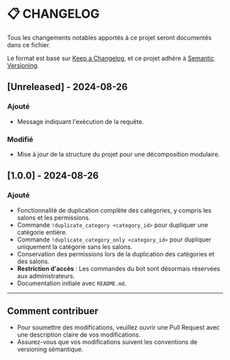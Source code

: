 # 📋 CHANGELOG

Tous les changements notables apportés à ce projet seront documentés dans ce fichier.

Le format est basé sur [Keep a Changelog](https://keepachangelog.com/en/1.0.0/),
et ce projet adhère à [Semantic Versioning](https://semver.org/spec/v2.0.0.html).

## [Unreleased] - 2024-08-26

### Ajouté
- Message indiquant l'exécution de la requête.

### Modifié
- Mise à jour de la structure du projet pour une décomposition modulaire.

## [1.0.0] - 2024-08-26

### Ajouté
- Fonctionnalité de duplication complète des catégories, y compris les salons et les permissions.
- Commande `!duplicate_category <category_id>` pour dupliquer une catégorie entière.
- Commande `!duplicate_category_only <category_id>` pour dupliquer uniquement la catégorie sans les salons.
- Conservation des permissions lors de la duplication des catégories et des salons.
- **Restriction d'accès** : Les commandes du bot sont désormais réservées aux administrateurs.
- Documentation initiale avec `README.md`.

---

## Comment contribuer

- Pour soumettre des modifications, veuillez ouvrir une Pull Request avec une description claire de vos modifications.
- Assurez-vous que vos modifications suivent les conventions de versioning sémantique.
